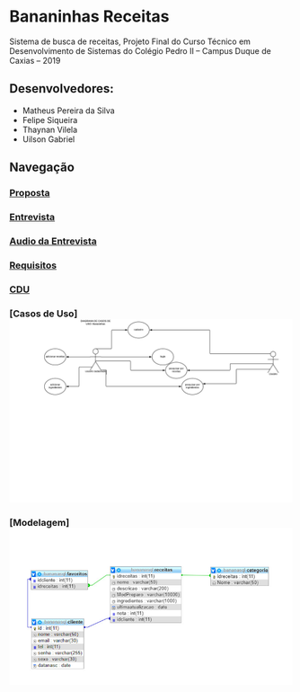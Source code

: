 # Bananinhas Receitas
Sistema de busca de receitas, Projeto Final do Curso Técnico em Desenvolvimento de Sistemas do Colégio Pedro II – Campus Duque de Caxias – 2019
## Desenvolvedores:
- Matheus Pereira da Silva<br>
- Felipe Siqueira<br>
- Thaynan Vilela<br>
- Uilson Gabriel<br>

## Navegação

### [Proposta](https://github.com/cp2-dc-info-projeto-final/bananinhas-receitas/blob/master/Modelo/Proposta.md)

### [Entrevista](https://github.com/cp2-dc-info-projeto-final/bananinhas-receitas/blob/master/Modelo/Entrevista.md)

### [Audio da Entrevista](https://github.com/cp2-dc-info-projeto-final/bananinhas-receitas/tree/master/Modelo/AudioEntrevista)

### [Requisitos](https://github.com/cp2-dc-info-projeto-final/bananinhas-receitas/blob/master/Modelo/Requisitos.md) 

### [CDU](https://github.com/cp2-dc-info-projeto-final/bananinhas-receitas/blob/master/Modelo/Casosdeuso.md)

### [Casos de Uso] ![Alt Text](https://github.com/cp2-dc-info-projeto-final/bananinhas-receitas/blob/master/Modelo/ImagensModelo/diagrama%20de%20casos%20de%20uso_%20bananinhas.jpeg)

### [Modelagem] ![Alt Text](https://github.com/cp2-dc-info-projeto-final/bananinhas-receitas/blob/master/Modelo/ImagensModelo/grama_ER_de_banco_de_dados_page-0001.jpeg)
